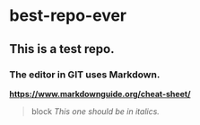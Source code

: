 # best-repo-ever
## This is a test repo. 
### The editor in GIT uses Markdown. 
**https://www.markdownguide.org/cheat-sheet/** 
> block
*This one should be in italics.* 
